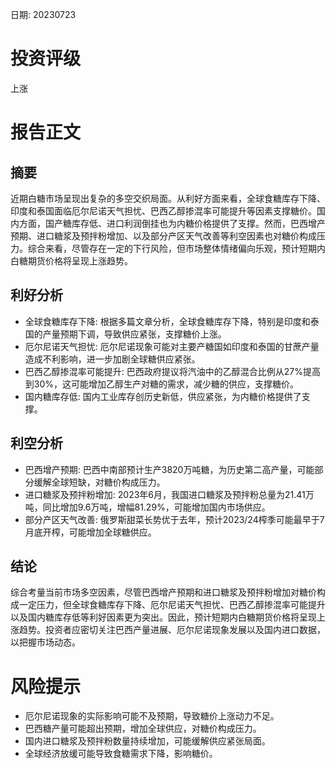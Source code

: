 
日期: 20230723

# 投资评级

上涨

# 报告正文

## 摘要

近期白糖市场呈现出复杂的多空交织局面。从利好方面来看，全球食糖库存下降、印度和泰国面临厄尔尼诺天气担忧、巴西乙醇掺混率可能提升等因素支撑糖价。国内方面，国产糖库存低、进口利润倒挂也为内糖价格提供了支撑。然而，巴西增产预期、进口糖浆及预拌粉增加、以及部分产区天气改善等利空因素也对糖价构成压力。综合来看，尽管存在一定的下行风险，但市场整体情绪偏向乐观，预计短期内白糖期货价格将呈现上涨趋势。

## 利好分析

* 全球食糖库存下降: 根据多篇文章分析，全球食糖库存下降，特别是印度和泰国的产量预期下调，导致供应紧张，支撑糖价上涨。
* 厄尔尼诺天气担忧: 厄尔尼诺现象可能对主要产糖国如印度和泰国的甘蔗产量造成不利影响，进一步加剧全球糖供应紧张。
* 巴西乙醇掺混率可能提升: 巴西政府提议将汽油中的乙醇混合比例从27%提高到30%，这可能增加乙醇生产对糖的需求，减少糖的供应，支撑糖价。
* 国内糖库存低: 国内工业库存创历史新低，供应紧张，为内糖价格提供了支撑。

## 利空分析

* 巴西增产预期: 巴西中南部预计生产3820万吨糖，为历史第二高产量，可能部分缓解全球短缺，对糖价构成压力。
* 进口糖浆及预拌粉增加: 2023年6月，我国进口糖浆及预拌粉总量为21.41万吨，同比增加9.6万吨，增幅81.29%，可能增加国内市场供应。
* 部分产区天气改善: 俄罗斯甜菜长势优于去年，预计2023/24榨季可能最早于7月底开榨，可能增加全球糖供应。

## 结论

综合考量当前市场多空因素，尽管巴西增产预期和进口糖浆及预拌粉增加对糖价构成一定压力，但全球食糖库存下降、厄尔尼诺天气担忧、巴西乙醇掺混率可能提升以及国内糖库存低等利好因素更为突出。因此，预计短期内白糖期货价格将呈现上涨趋势。投资者应密切关注巴西产量进展、厄尔尼诺现象发展以及国内进口数据，以把握市场动态。

# 风险提示

* 厄尔尼诺现象的实际影响可能不及预期，导致糖价上涨动力不足。
* 巴西糖产量可能超出预期，增加全球供应，对糖价构成压力。
* 国内进口糖浆及预拌粉数量持续增加，可能缓解供应紧张局面。
* 全球经济放缓可能导致食糖需求下降，影响糖价。
